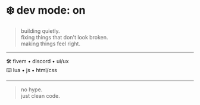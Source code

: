 # ❄️ dev mode: on

> building quietly.  
> fixing things that don't look broken.  
> making things feel right.  

---

🛠️ fivem • discord • ui/ux  
⌨️ lua • js • html/css

---

> no hype.  
> just clean code.
